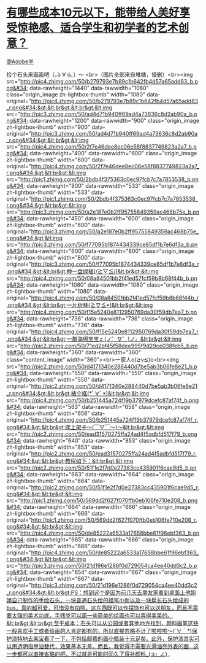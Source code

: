 
#  [有哪些成本10元以下，能带给人美好享受惊艳感、适合学生和初学者的艺术创意？](https://zhihu.com/questions/39812585)



[@Adobe羊](https://zhihu.com/people/7774aebf8b7023afbdaa933474ea36c2)

捡个石头来画画吧（｡ò ∀ ó｡）～ &lt;br&gt;（图片全部来自堆糖，侵删）&lt;br&gt;&lt;img src=&#34;http://pic4.zhimg.com/50/b279793e7b89c1b642fb4d57a65add83_b.png&#34; data-rawheight=&#34;1440&#34; data-rawwidth=&#34;1080&#34; class=&#34;origin_image zh-lightbox-thumb&#34; width=&#34;1080&#34; data-original=&#34;http://pic4.zhimg.com/50/b279793e7b89c1b642fb4d57a65add83_r.png&#34;&gt;&lt;br&gt;&lt;br&gt;&lt;img src=&#34;http://pic3.zhimg.com/50/ad4d71b940ff69ad4a73636c8d2ab90a_b.png&#34; data-rawheight=&#34;1200&#34; data-rawwidth=&#34;900&#34; class=&#34;origin_image zh-lightbox-thumb&#34; width=&#34;900&#34; data-original=&#34;http://pic3.zhimg.com/50/ad4d71b940ff69ad4a73636c8d2ab90a_r.png&#34;&gt;&lt;br&gt;&lt;img src=&#34;http://pic4.zhimg.com/50/2f7e46dee8ec06e58f8837749823a2a7_b.png&#34; data-rawheight=&#34;400&#34; data-rawwidth=&#34;600&#34; class=&#34;origin_image zh-lightbox-thumb&#34; width=&#34;600&#34; data-original=&#34;http://pic4.zhimg.com/50/2f7e46dee8ec06e58f8837749823a2a7_r.png&#34;&gt;&lt;br&gt;&lt;img src=&#34;http://pic1.zhimg.com/50/2bdb4f375363c0ec97fcb7c7a7853538_b.png&#34; data-rawheight=&#34;800&#34; data-rawwidth=&#34;533&#34; class=&#34;origin_image zh-lightbox-thumb&#34; width=&#34;533&#34; data-original=&#34;http://pic1.zhimg.com/50/2bdb4f375363c0ec97fcb7c7a7853538_r.png&#34;&gt;&lt;br&gt;&lt;img src=&#34;http://pic3.zhimg.com/50/a2e187e0b2ff95755849359ac468b75e_b.png&#34; data-rawheight=&#34;450&#34; data-rawwidth=&#34;600&#34; class=&#34;origin_image zh-lightbox-thumb&#34; width=&#34;600&#34; data-original=&#34;http://pic3.zhimg.com/50/a2e187e0b2ff95755849359ac468b75e_r.png&#34;&gt;&lt;img src=&#34;http://pic3.zhimg.com/50/f77095b1874434339ce85df1b7e6df3a_b.png&#34; data-rawheight=&#34;600&#34; data-rawwidth=&#34;800&#34; class=&#34;origin_image zh-lightbox-thumb&#34; width=&#34;800&#34; data-original=&#34;http://pic3.zhimg.com/50/f77095b1874434339ce85df1b7e6df3a_r.png&#34;&gt;&lt;br&gt;种一盘绿植(/≧▽≦/)&lt;br&gt;&lt;img src=&#34;http://pic4.zhimg.com/50/08a84501bb2f41ed57fcf59b8b68f44b_b.png&#34; data-rawheight=&#34;1080&#34; data-rawwidth=&#34;1080&#34; class=&#34;origin_image zh-lightbox-thumb&#34; width=&#34;1080&#34; data-original=&#34;http://pic4.zhimg.com/50/08a84501bb2f41ed57fcf59b8b68f44b_r.png&#34;&gt;&lt;br&gt;一片树林(≧∇≦*)&lt;br&gt;&lt;img src=&#34;http://pic4.zhimg.com/50/f15e5240e8112950769da30f59db7ea7_b.png&#34; data-rawheight=&#34;736&#34; data-rawwidth=&#34;736&#34; class=&#34;origin_image zh-lightbox-thumb&#34; width=&#34;736&#34; data-original=&#34;http://pic4.zhimg.com/50/f15e5240e8112950769da30f59db7ea7_r.png&#34;&gt;&lt;br&gt;一群海绵宝宝♬(ノ゜∇゜)ノ♩&lt;br&gt;&lt;img src=&#34;http://pic2.zhimg.com/50/71ed2bf45f58dee995f9d29ce038feb5_b.png&#34; data-rawheight=&#34;360&#34; data-rawwidth=&#34;360&#34; class=&#34;content_image&#34; width=&#34;360&#34;&gt;&lt;br&gt;一家人o(≧v≦)o&lt;br&gt;&lt;img src=&#34;http://pic2.zhimg.com/50/d4171340e288440d7be5ab3b06fe8e21_b.png&#34; data-rawheight=&#34;550&#34; data-rawwidth=&#34;550&#34; class=&#34;origin_image zh-lightbox-thumb&#34; width=&#34;550&#34; data-original=&#34;http://pic2.zhimg.com/50/d4171340e288440d7be5ab3b06fe8e21_r.png&#34;&gt;&lt;br&gt;裱个框(*ﾟ∀ﾟ*)&lt;br&gt;&lt;img src=&#34;http://pic4.zhimg.com/50/b251445a724f19b37979dcefc87af74f_b.png&#34; data-rawheight=&#34;563&#34; data-rawwidth=&#34;658&#34; class=&#34;origin_image zh-lightbox-thumb&#34; width=&#34;658&#34; data-original=&#34;http://pic4.zhimg.com/50/b251445a724f19b37979dcefc87af74f_r.png&#34;&gt;&lt;br&gt;爬上架子～(￣▽￣～)～&lt;br&gt;&lt;img src=&#34;http://pic2.zhimg.com/50/ead31570275ffa24ad4f5adbfd517f79_b.png&#34; data-rawheight=&#34;640&#34; data-rawwidth=&#34;853&#34; class=&#34;origin_image zh-lightbox-thumb&#34; width=&#34;853&#34; data-original=&#34;http://pic2.zhimg.com/50/ead31570275ffa24ad4f5adbfd517f79_r.png&#34;&gt;&lt;br&gt;教程如下：&lt;br&gt;&lt;img src=&#34;http://pic2.zhimg.com/50/51f1e2f7d0e27383cc435901f6cae9d5_b.png&#34; data-rawheight=&#34;663&#34; data-rawwidth=&#34;664&#34; class=&#34;origin_image zh-lightbox-thumb&#34; width=&#34;664&#34; data-original=&#34;http://pic2.zhimg.com/50/51f1e2f7d0e27383cc435901f6cae9d5_r.png&#34;&gt;&lt;br&gt;&lt;img src=&#34;http://pic1.zhimg.com/50/569dd2f627f070ffb0eb106fe710e208_b.png&#34; data-rawheight=&#34;664&#34; data-rawwidth=&#34;666&#34; class=&#34;origin_image zh-lightbox-thumb&#34; width=&#34;666&#34; data-original=&#34;http://pic1.zhimg.com/50/569dd2f627f070ffb0eb106fe710e208_r.png&#34;&gt;&lt;br&gt;&lt;img src=&#34;http://pic4.zhimg.com/50/de85222a6533a17658bbe61f96ebf363_b.png&#34; data-rawheight=&#34;665&#34; data-rawwidth=&#34;666&#34; class=&#34;origin_image zh-lightbox-thumb&#34; width=&#34;666&#34; data-original=&#34;http://pic4.zhimg.com/50/de85222a6533a17658bbe61f96ebf363_r.png&#34;&gt;&lt;br&gt;&lt;img src=&#34;http://pic3.zhimg.com/50/21d196e1286f0d729054ca4ee40dd3c2_b.png&#34; data-rawheight=&#34;654&#34; data-rawwidth=&#34;667&#34; class=&#34;origin_image zh-lightbox-thumb&#34; width=&#34;667&#34; data-original=&#34;http://pic3.zhimg.com/50/21d196e1286f0d729054ca4ee40dd3c2_r.png&#34;&gt;&lt;br&gt;PS：想到这个是因为前几天去朋友家看到桌面上他姐姐自己制作的手绘石头，一块普通石头绘的蜡笔小新以及一块扁长石头绘成的bus，真的超可爱，可惜没有拍照。这东西既可以作摆饰也可以送朋友，而且不需要太强的美术功底，手残党可以画一些简单的绘画也可以弄得美美的。&lt;br&gt;&lt;br&gt;至于成本：石头可以从公园或者其他地方找到，颜料画笔这些一般喜欢手工或者绘画的人肯定都有的，所以直接忽略不计了啦啦啦～(´∀｀*)保护漆特地去某宝看了一下，不包括邮费的画小瓶装十元足矣。此外，保护漆其实可以用透明指甲油替代，效果基本无差。而且，我觉得不需要光滑油亮外表的画…这一步都可以直接省略的吧，不过就是可能时间久了得补颜料_(:з」∠)_
